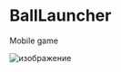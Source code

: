 # BallLauncher
 Mobile game

 ![изображение](https://github.com/Olegsander78/BallLauncher/assets/79563332/2781fe07-58d5-407b-aa18-230cf3d2fb16)

